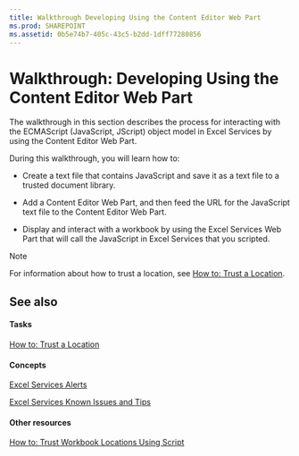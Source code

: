 ```yaml
---
title: Walkthrough Developing Using the Content Editor Web Part
ms.prod: SHAREPOINT
ms.assetid: 0b5e74b7-405c-43c5-b2dd-1dff77280856
---
```



# Walkthrough: Developing Using the Content Editor Web Part

The walkthrough in this section describes the process for interacting with the ECMAScript (JavaScript, JScript) object model in Excel Services by using the Content Editor Web Part.
  
    
    

During this walkthrough, you will learn how to:
- Create a text file that contains JavaScript and save it as a text file to a trusted document library. 
    
  
- Add a Content Editor Web Part, and then feed the URL for the JavaScript text file to the Content Editor Web Part.
    
  
- Display and interact with a workbook by using the Excel Services Web Part that will call the JavaScript in Excel Services that you scripted. 
    
  

> [!NOTE]
> For information about how to trust a location, see  [How to: Trust a Location](how-to-trust-a-location.md). 
  
    
    


## See also


#### Tasks


  
    
    
 [How to: Trust a Location](how-to-trust-a-location.md)
#### Concepts


  
    
    
 [Excel Services Alerts](excel-services-alerts.md)
  
    
    
 [Excel Services Known Issues and Tips](excel-services-known-issues-and-tips.md)
#### Other resources


  
    
    
 [How to: Trust Workbook Locations Using Script](http://msdn.microsoft.com/library/79ab6ced-7a0c-4275-b852-bb246fc6be57%28Office.15%29.aspx)
